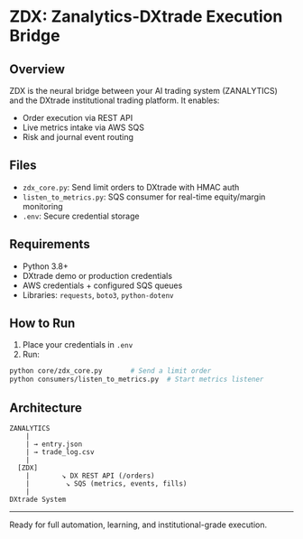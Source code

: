 # ZDX: Zanalytics-DXtrade Execution Bridge

## Overview

ZDX is the neural bridge between your AI trading system (ZANALYTICS) and the DXtrade institutional trading platform. It enables:
- Order execution via REST API
- Live metrics intake via AWS SQS
- Risk and journal event routing

## Files

- `zdx_core.py`: Send limit orders to DXtrade with HMAC auth
- `listen_to_metrics.py`: SQS consumer for real-time equity/margin monitoring
- `.env`: Secure credential storage

## Requirements

- Python 3.8+
- DXtrade demo or production credentials
- AWS credentials + configured SQS queues
- Libraries: `requests`, `boto3`, `python-dotenv`

## How to Run

1. Place your credentials in `.env`
2. Run:

```bash
python core/zdx_core.py       # Send a limit order
python consumers/listen_to_metrics.py  # Start metrics listener
```

## Architecture

```text
ZANALYTICS
    |
    | → entry.json
    | → trade_log.csv
    |
  [ZDX]
    |        ↘ DX REST API (/orders)
    |         ↘ SQS (metrics, events, fills)
    |
DXtrade System
```

---

Ready for full automation, learning, and institutional-grade execution.

